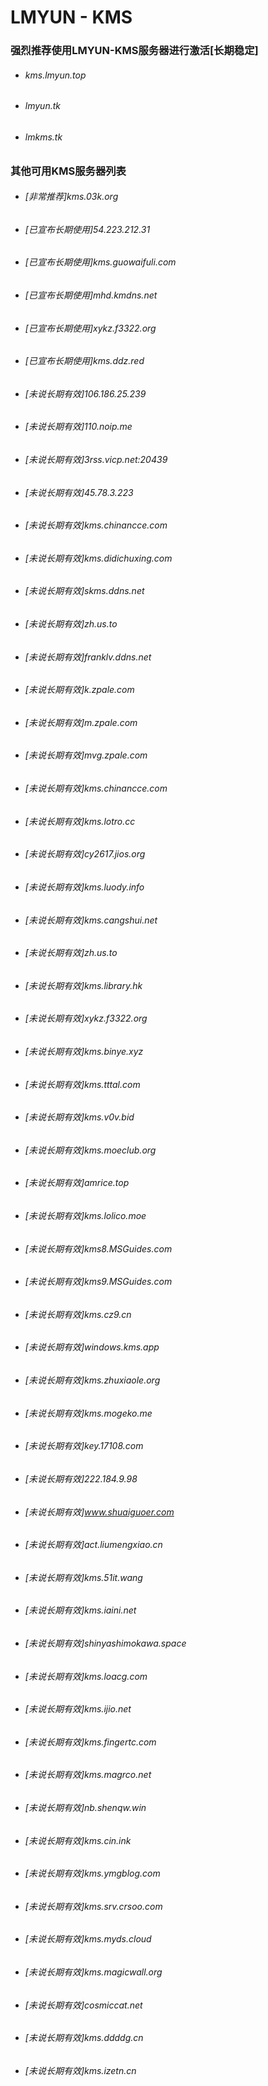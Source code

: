 # LMYUN - KMS
### 强烈推荐使用LMYUN-KMS服务器进行激活[长期稳定]
* ###### kms.lmyun.top
* ###### lmyun.tk
* ###### lmkms.tk
### 其他可用KMS服务器列表
* ###### [非常推荐]kms.03k.org
* ###### [已宣布长期使用]54.223.212.31
* ###### [已宣布长期使用]kms.guowaifuli.com
* ###### [已宣布长期使用]mhd.kmdns.net
* ###### [已宣布长期使用]xykz.f3322.org
* ###### [已宣布长期使用]kms.ddz.red
* ###### [未说长期有效]106.186.25.239
* ###### [未说长期有效]110.noip.me
* ###### [未说长期有效]3rss.vicp.net:20439
* ###### [未说长期有效]45.78.3.223
* ###### [未说长期有效]kms.chinancce.com
* ###### [未说长期有效]kms.didichuxing.com
* ###### [未说长期有效]skms.ddns.net
* ###### [未说长期有效]zh.us.to
* ###### [未说长期有效]franklv.ddns.net
* ###### [未说长期有效]k.zpale.com
* ###### [未说长期有效]m.zpale.com
* ###### [未说长期有效]mvg.zpale.com
* ###### [未说长期有效]kms.chinancce.com
* ###### [未说长期有效]kms.lotro.cc
* ###### [未说长期有效]cy2617.jios.org
* ###### [未说长期有效]kms.luody.info
* ###### [未说长期有效]kms.cangshui.net
* ###### [未说长期有效]zh.us.to
* ###### [未说长期有效]kms.library.hk
* ###### [未说长期有效]xykz.f3322.org
* ###### [未说长期有效]kms.binye.xyz
* ###### [未说长期有效]kms.tttal.com
* ###### [未说长期有效]kms.v0v.bid
* ###### [未说长期有效]kms.moeclub.org
* ###### [未说长期有效]amrice.top
* ###### [未说长期有效]kms.lolico.moe
* ###### [未说长期有效]kms8.MSGuides.com
* ###### [未说长期有效]kms9.MSGuides.com
* ###### [未说长期有效]kms.cz9.cn
* ###### [未说长期有效]windows.kms.app
* ###### [未说长期有效]kms.zhuxiaole.org
* ###### [未说长期有效]kms.mogeko.me
* ###### [未说长期有效]key.17108.com
* ###### [未说长期有效]222.184.9.98
* ###### [未说长期有效]www.shuaiguoer.com
* ###### [未说长期有效]act.liumengxiao.cn
* ###### [未说长期有效]kms.51it.wang
* ###### [未说长期有效]kms.iaini.net
* ###### [未说长期有效]shinyashimokawa.space
* ###### [未说长期有效]kms.loacg.com
* ###### [未说长期有效]kms.ijio.net
* ###### [未说长期有效]kms.fingertc.com
* ###### [未说长期有效]kms.magrco.net
* ###### [未说长期有效]nb.shenqw.win
* ###### [未说长期有效]kms.cin.ink
* ###### [未说长期有效]kms.ymgblog.com
* ###### [未说长期有效]kms.srv.crsoo.com
* ###### [未说长期有效]kms.myds.cloud
* ###### [未说长期有效]kms.magicwall.org
* ###### [未说长期有效]cosmiccat.net
* ###### [未说长期有效]kms.ddddg.cn
* ###### [未说长期有效]kms.izetn.cn
